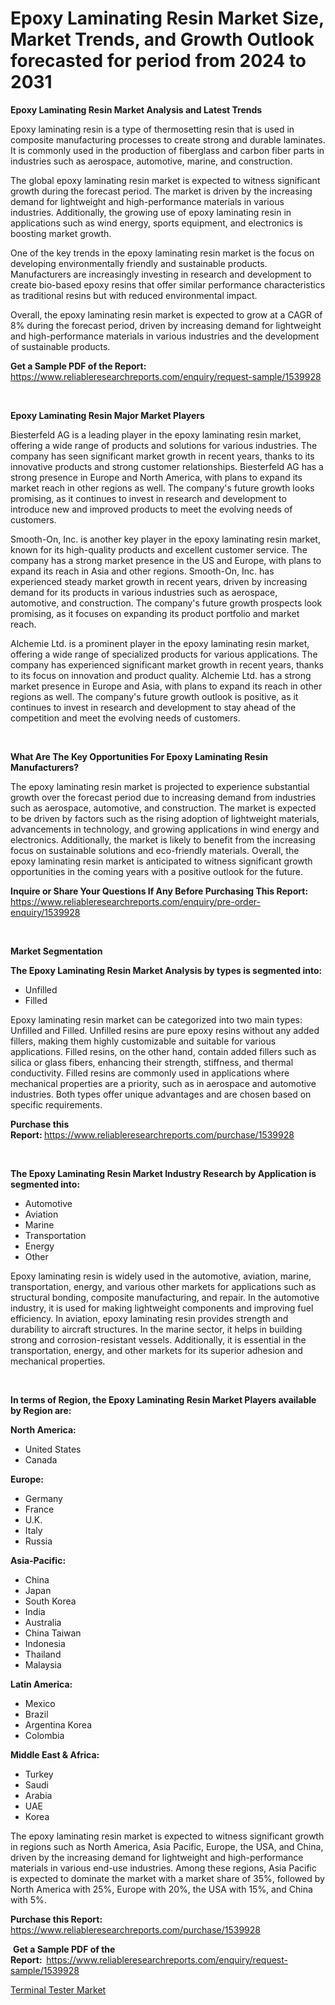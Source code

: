 <p><h1>Epoxy Laminating Resin Market Size, Market Trends, and Growth Outlook forecasted for period from 2024 to 2031</h1></p><p><strong>Epoxy Laminating Resin Market Analysis and Latest Trends</strong></p>
<p><p>Epoxy laminating resin is a type of thermosetting resin that is used in composite manufacturing processes to create strong and durable laminates. It is commonly used in the production of fiberglass and carbon fiber parts in industries such as aerospace, automotive, marine, and construction.</p><p>The global epoxy laminating resin market is expected to witness significant growth during the forecast period. The market is driven by the increasing demand for lightweight and high-performance materials in various industries. Additionally, the growing use of epoxy laminating resin in applications such as wind energy, sports equipment, and electronics is boosting market growth.</p><p>One of the key trends in the epoxy laminating resin market is the focus on developing environmentally friendly and sustainable products. Manufacturers are increasingly investing in research and development to create bio-based epoxy resins that offer similar performance characteristics as traditional resins but with reduced environmental impact.</p><p>Overall, the epoxy laminating resin market is expected to grow at a CAGR of 8% during the forecast period, driven by increasing demand for lightweight and high-performance materials in various industries and the development of sustainable products.</p></p>
<p><strong>Get a Sample PDF of the Report:&nbsp;</strong> <a href="https://www.reliableresearchreports.com/enquiry/request-sample/1539928">https://www.reliableresearchreports.com/enquiry/request-sample/1539928</a></p>
<p>&nbsp;</p>
<p><strong>Epoxy Laminating Resin Major Market Players</strong></p>
<p><p>Biesterfeld AG is a leading player in the epoxy laminating resin market, offering a wide range of products and solutions for various industries. The company has seen significant market growth in recent years, thanks to its innovative products and strong customer relationships. Biesterfeld AG has a strong presence in Europe and North America, with plans to expand its market reach in other regions as well. The company's future growth looks promising, as it continues to invest in research and development to introduce new and improved products to meet the evolving needs of customers.</p><p>Smooth-On, Inc. is another key player in the epoxy laminating resin market, known for its high-quality products and excellent customer service. The company has a strong market presence in the US and Europe, with plans to expand its reach in Asia and other regions. Smooth-On, Inc. has experienced steady market growth in recent years, driven by increasing demand for its products in various industries such as aerospace, automotive, and construction. The company's future growth prospects look promising, as it focuses on expanding its product portfolio and market reach.</p><p>Alchemie Ltd. is a prominent player in the epoxy laminating resin market, offering a wide range of specialized products for various applications. The company has experienced significant market growth in recent years, thanks to its focus on innovation and product quality. Alchemie Ltd. has a strong market presence in Europe and Asia, with plans to expand its reach in other regions as well. The company's future growth outlook is positive, as it continues to invest in research and development to stay ahead of the competition and meet the evolving needs of customers.</p></p>
<p>&nbsp;</p>
<p><strong>What Are The Key Opportunities For Epoxy Laminating Resin Manufacturers?</strong></p>
<p><p>The epoxy laminating resin market is projected to experience substantial growth over the forecast period due to increasing demand from industries such as aerospace, automotive, and construction. The market is expected to be driven by factors such as the rising adoption of lightweight materials, advancements in technology, and growing applications in wind energy and electronics. Additionally, the market is likely to benefit from the increasing focus on sustainable solutions and eco-friendly materials. Overall, the epoxy laminating resin market is anticipated to witness significant growth opportunities in the coming years with a positive outlook for the future.</p></p>
<p><strong>Inquire or Share Your Questions If Any Before Purchasing This Report:</strong> <a href="https://www.reliableresearchreports.com/enquiry/pre-order-enquiry/1539928">https://www.reliableresearchreports.com/enquiry/pre-order-enquiry/1539928</a></p>
<p>&nbsp;</p>
<p><strong>Market Segmentation</strong></p>
<p><strong>The Epoxy Laminating Resin Market Analysis by types is segmented into:</strong></p>
<p><ul><li>Unfilled</li><li>Filled</li></ul></p>
<p><p>Epoxy laminating resin market can be categorized into two main types: Unfilled and Filled. Unfilled resins are pure epoxy resins without any added fillers, making them highly customizable and suitable for various applications. Filled resins, on the other hand, contain added fillers such as silica or glass fibers, enhancing their strength, stiffness, and thermal conductivity. Filled resins are commonly used in applications where mechanical properties are a priority, such as in aerospace and automotive industries. Both types offer unique advantages and are chosen based on specific requirements.</p></p>
<p><strong>Purchase this Report:&nbsp;</strong><a href="https://www.reliableresearchreports.com/purchase/1539928">https://www.reliableresearchreports.com/purchase/1539928</a></p>
<p>&nbsp;</p>
<p><strong>The Epoxy Laminating Resin Market Industry Research by Application is segmented into:</strong></p>
<p><ul><li>Automotive</li><li>Aviation</li><li>Marine</li><li>Transportation</li><li>Energy</li><li>Other</li></ul></p>
<p><p>Epoxy laminating resin is widely used in the automotive, aviation, marine, transportation, energy, and various other markets for applications such as structural bonding, composite manufacturing, and repair. In the automotive industry, it is used for making lightweight components and improving fuel efficiency. In aviation, epoxy laminating resin provides strength and durability to aircraft structures. In the marine sector, it helps in building strong and corrosion-resistant vessels. Additionally, it is essential in the transportation, energy, and other markets for its superior adhesion and mechanical properties.</p></p>
<p>&nbsp;</p>
<p><strong>In terms of Region, the Epoxy Laminating Resin Market Players available by Region are:</strong></p>
<p>
    <p> <strong> North America: </strong>
        <ul>
            <li>United States</li>
            <li>Canada</li>
        </ul>
        </p> 
    <p> <strong> Europe: </strong>
        <ul>
            <li>Germany</li>
            <li>France</li>
            <li>U.K.</li>
            <li>Italy</li>
            <li>Russia</li>
        </ul>
        </p> 
    <p> <strong> Asia-Pacific: </strong>
        <ul>
            <li>China</li>
            <li>Japan</li>
            <li>South Korea</li>
            <li>India</li>
            <li>Australia</li>
            <li>China Taiwan</li>
            <li>Indonesia</li>
            <li>Thailand</li>
            <li>Malaysia</li>
        </ul>
        </p> 
    <p> <strong> Latin America: </strong>
        <ul>
            <li>Mexico</li>
            <li>Brazil</li>
            <li>Argentina Korea</li>
            <li>Colombia</li>
        </ul>
        </p> 
    <p> <strong> Middle East & Africa: </strong>
        <ul>
            <li>Turkey</li>
            <li>Saudi</li>
            <li>Arabia</li>
            <li>UAE</li>
            <li>Korea</li>
        </ul>
    </p>
    </p>
<p><p>The epoxy laminating resin market is expected to witness significant growth in regions such as North America, Asia Pacific, Europe, the USA, and China, driven by the increasing demand for lightweight and high-performance materials in various end-use industries. Among these regions, Asia Pacific is expected to dominate the market with a market share of 35%, followed by North America with 25%, Europe with 20%, the USA with 15%, and China with 5%.</p></p>
<p><strong>Purchase this Report: </strong><a href="https://www.reliableresearchreports.com/purchase/1539928">https://www.reliableresearchreports.com/purchase/1539928</a></p>
<p>&nbsp;<strong>Get a Sample PDF of the Report:&nbsp;&nbsp;</strong><a href="https://www.reliableresearchreports.com/enquiry/request-sample/1539928">https://www.reliableresearchreports.com/enquiry/request-sample/1539928</a></p>
<p><strong></strong></p>
<p><p><a href="https://noble-drawer-34c.notion.site/Terminal-Tester-Market-Challenges-Opportunities-and-Growth-Drivers-and-Major-Market-Players-forec-994f7166dfe74585a1cc24cc8956ec06">Terminal Tester Market</a></p></p>